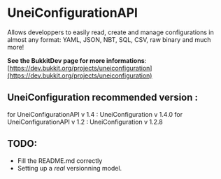 # UneiConfigurationAPI
Allows developpers to easily read, create and manage configurations in almost any format: YAML, JSON, NBT, SQL, CSV, raw binary and much more!

**See the BukkitDev page for more informations**: [https://dev.bukkit.org/projects/uneiconfiguration](https://dev.bukkit.org/projects/uneiconfiguration)

## UneiConfiguration recommended version :
for UneiConfigurationAPI v 1.4 : UneiConfiguration v 1.4.0
for UneiConfigurationAPI v 1.2 : UneiConfiguration v 1.2.8

## TODO:
* Fill the README.md correctly
* Setting up a *real* versionning model.
